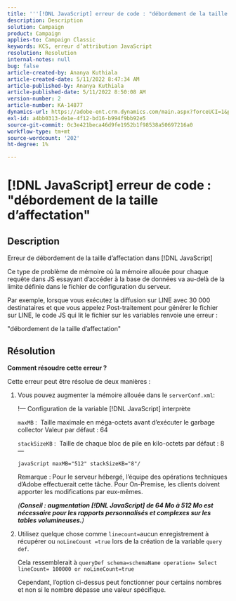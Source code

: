 ```yaml
---
title: '''[!DNL JavaScript] erreur de code : "débordement de la taille d’affectation"'
description: Description
solution: Campaign
product: Campaign
applies-to: Campaign Classic
keywords: KCS, erreur d’attribution JavaScript
resolution: Resolution
internal-notes: null
bug: false
article-created-by: Ananya Kuthiala
article-created-date: 5/11/2022 8:47:34 AM
article-published-by: Ananya Kuthiala
article-published-date: 5/11/2022 8:50:08 AM
version-number: 2
article-number: KA-14877
dynamics-url: https://adobe-ent.crm.dynamics.com/main.aspx?forceUCI=1&pagetype=entityrecord&etn=knowledgearticle&id=e9cf37fa-06d1-ec11-a7b5-0022480a8e40
exl-id: a4bb0313-de1e-4f12-bd16-b994f9bb92e5
source-git-commit: 0c3e421beca46d9fe1952b1f98538a50697216a0
workflow-type: tm+mt
source-wordcount: '202'
ht-degree: 1%

---
```


# [!DNL JavaScript] erreur de code : &quot;débordement de la taille d’affectation&quot;

## Description

Erreur de débordement de la taille d’affectation dans [!DNL JavaScript]

Ce type de problème de mémoire où la mémoire allouée pour chaque requête dans JS essayant d’accéder à la base de données va au-delà de la limite définie dans le fichier de configuration du serveur.

Par exemple, lorsque vous exécutez la diffusion sur LINE avec 30 000 destinataires et que vous appelez Post-traitement pour générer le fichier sur LINE, le code JS qui lit le fichier sur les variables renvoie une erreur :

&quot;débordement de la taille d’affectation&quot;

## Résolution

<b>Comment résoudre cette erreur ?</b>

Cette erreur peut être résolue de deux manières :

1. Vous pouvez augmenter la mémoire allouée dans le `serverConf.xml`:

   !— Configuration de la variable [!DNL JavaScript] interprète

   `maxMB` :  Taille maximale en méga-octets avant d’exécuter le garbage collector Valeur par défaut : 64

   `stackSizeKB` :  Taille de chaque bloc de pile en kilo-octets par défaut : 8 —

   `javaScript maxMB="512" stackSizeKB="8"/`

   Remarque : Pour le serveur hébergé, l’équipe des opérations techniques d’Adobe effectuerait cette tâche. Pour On-Premise, les clients doivent apporter les modifications par eux-mêmes.

   *(<b>Conseil : </b><b>augmentation [!DNL JavaScript] de 64 Mo à 512 Mo est nécessaire pour les rapports personnalisés et complexes sur les tables volumineuses.</b>)*

2. Utilisez quelque chose comme `linecount=`aucun enregistrement à récupérer ou `noLineCount =true` lors de la création de la variable `query def`.

   Cela ressemblerait à `queryDef schema=schemaName operation= Select lineCount= 100000 or noLineCount=true`

   Cependant, l’option ci-dessus peut fonctionner pour certains nombres et non si le nombre dépasse une valeur spécifique.
